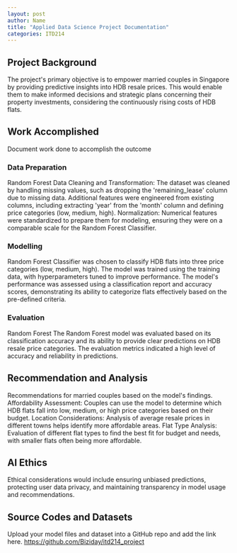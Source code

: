 ```yaml
---
layout: post
author: Name
title: "Applied Data Science Project Documentation"
categories: ITD214
---
```

## Project Background
The project's primary objective is to empower married couples in Singapore by providing predictive insights into HDB resale prices. This would enable them to make informed decisions and strategic plans concerning their property investments, considering the continuously rising costs of HDB flats.

## Work Accomplished
Document work done to accomplish the outcome

### Data Preparation
Random Forest
Data Cleaning and Transformation: The dataset was cleaned by handling missing values, such as dropping the 'remaining_lease' column due to missing data. Additional features were engineered from existing columns, including extracting 'year' from the 'month' column and defining price categories (low, medium, high).
Normalization: Numerical features were standardized to prepare them for modeling, ensuring they were on a comparable scale for the Random Forest Classifier.

### Modelling
Random Forest Classifier was chosen to classify HDB flats into three price categories (low, medium, high). The model was trained using the training data, with hyperparameters tuned to improve performance.
The model's performance was assessed using a classification report and accuracy scores, demonstrating its ability to categorize flats effectively based on the pre-defined criteria.

### Evaluation
Random Forest
The Random Forest model was evaluated based on its classification accuracy and its ability to provide clear predictions on HDB resale price categories. The evaluation metrics indicated a high level of accuracy and reliability in predictions.

## Recommendation and Analysis
Recommendations for married couples based on the model's findings.
Affordability Assessment: Couples can use the model to determine which HDB flats fall into low, medium, or high price categories based on their budget.
Location Considerations: Analysis of average resale prices in different towns helps identify more affordable areas.
Flat Type Analysis: Evaluation of different flat types to find the best fit for budget and needs, with smaller flats often being more affordable.

## AI Ethics
Ethical considerations would include ensuring unbiased predictions, protecting user data privacy, and maintaining transparency in model usage and recommendations.
## Source Codes and Datasets
Upload your model files and dataset into a GitHub repo and add the link here. 
https://github.com/Biziday/itd214_project
